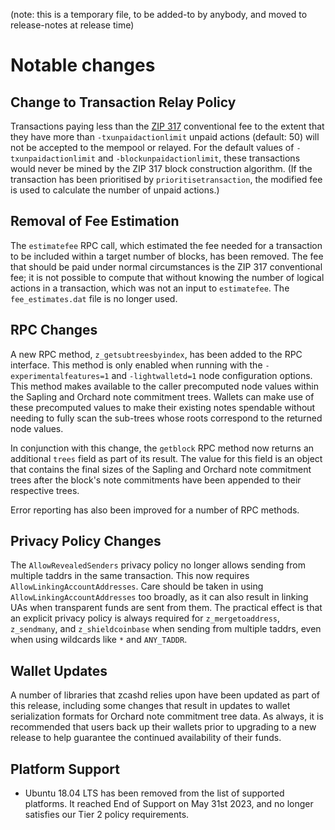 (note: this is a temporary file, to be added-to by anybody, and moved to
release-notes at release time)

Notable changes
===============

Change to Transaction Relay Policy
----------------------------------

Transactions paying less than the [ZIP 317](https://zips.z.cash/zip-0317)
conventional fee to the extent that they have more than `-txunpaidactionlimit`
unpaid actions (default: 50) will not be accepted to the mempool or relayed.
For the default values of `-txunpaidactionlimit` and `-blockunpaidactionlimit`,
these transactions would never be mined by the ZIP 317 block construction
algorithm. (If the transaction has been prioritised by `prioritisetransaction`,
the modified fee is used to calculate the number of unpaid actions.)

Removal of Fee Estimation
-------------------------

The `estimatefee` RPC call, which estimated the fee needed for a transaction to
be included within a target number of blocks, has been removed. The fee that
should be paid under normal circumstances is the ZIP 317 conventional fee; it
is not possible to compute that without knowing the number of logical actions
in a transaction, which was not an input to `estimatefee`. The `fee_estimates.dat`
file is no longer used.

RPC Changes
-----------

A new RPC method, `z_getsubtreesbyindex`, has been added to the RPC interface.
This method is only enabled when running with the `-experimentalfeatures=1` and
`-lightwalletd=1` node configuration options. This method makes available to the
caller precomputed node values within the Sapling and Orchard note commitment 
trees. Wallets can make use of these precomputed values to make their existing
notes spendable without needing to fully scan the sub-trees whose roots
correspond to the returned node values.

In conjunction with this change, the `getblock` RPC method now returns an
additional `trees` field as part of its result. The value for this field is an
object that contains the final sizes of the Sapling and Orchard note commitment
trees after the block's note commitments have been appended to their respective
trees.

Error reporting has also been improved for a number of RPC methods.

Privacy Policy Changes
----------------------

The `AllowRevealedSenders` privacy policy no longer allows sending from
multiple taddrs in the same transaction. This now requires
`AllowLinkingAccountAddresses`. Care should be taken in using
`AllowLinkingAccountAddresses` too broadly, as it can also result in linking
UAs when transparent funds are sent from them. The practical effect is that an
explicit privacy policy is always required for `z_mergetoaddress`,
`z_sendmany`, and `z_shieldcoinbase` when sending from multiple taddrs, even
when using wildcards like `*` and `ANY_TADDR`.

Wallet Updates
--------------

A number of libraries that zcashd relies upon have been updated as part of this
release, including some changes that result in updates to wallet serialization
formats for Orchard note commitment tree data. As always, it is recommended
that users back up their wallets prior to upgrading to a new release to help
guarantee the continued availability of their funds.

Platform Support
----------------

- Ubuntu 18.04 LTS has been removed from the list of supported platforms. It
  reached End of Support on May 31st 2023, and no longer satisfies our Tier 2
  policy requirements.
